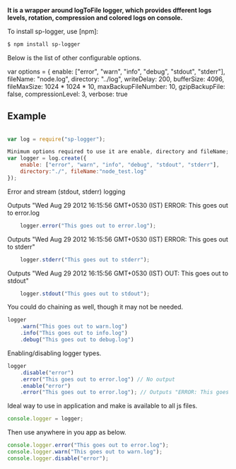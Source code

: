 **It is a wrapper around logToFile logger, which provides dfferent logs levels, rotation, compression and colored logs
on console.**

To install sp-logger, use [npm]:

```bash
$ npm install sp-logger
```

Below is the list of other configurable options.


   var options = {
   enable: ["error", "warn", "info", "debug", "stdout", "stderr"],
   fileName: "node.log",
   directory: "../log",
   writeDelay: 200,
   bufferSize: 4096,
   fileMaxSize: 1024 * 1024 * 10,
   maxBackupFileNumber: 10,
   gzipBackupFile: false,
   compressionLevel: 3,
   verbose: true
  
## Example

```javascript
 
var log = require("sp-logger");

Minimum options required to use it are enable, directory and fileName;
var logger = log.create({
    enable: ["error", "warn", "info", "debug", "stdout", "stderr"],
    directory:"./", fileName:"node_test.log"
});
```


Error and stream (stdout, stderr) logging

Outputs "Wed Aug 29 2012 16:15:56 GMT+0530 (IST)  ERROR:  This goes out to error.log
```javascript
    logger.error("This goes out to error.log");
```
Outputs "Wed Aug 29 2012 16:15:56 GMT+0530 (IST)   ERROR: This goes out to stderr"
```javascript
    logger.stderr("This goes out to stderr");
```

Outputs "Wed Aug 29 2012 16:15:56 GMT+0530 (IST)  OUT:  This goes out to stdout"
```javascript
    logger.stdout("This goes out to stdout");
```

You could do chaining as well, though it may not be needed.
```javascript
logger
    .warn("This goes out to warn.log") 
    .info("This goes out to info.log")
    .debug("This goes out to debug.log") 
```

Enabling/disabling logger types.
```javascript
logger
    .disable("error")
    .error("This goes out to error.log") // No output
    .enable("error")
    .error("This goes out to error.log"); // Outputs "ERROR: This goes out to error.log"
```
Ideal way to use in application and make is available to all js files.
```javascript
console.logger = logger;
```
Then use anywhere in you app as below.

```javascript
console.logger.error("This goes out to error.log");
console.logger.warn("This goes out to warn.log");
console.logger.disable("error");
```




